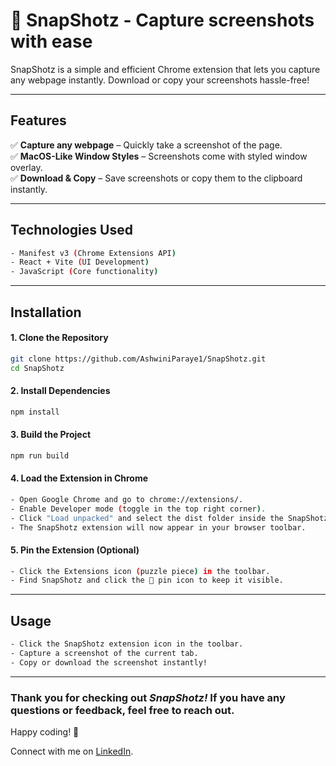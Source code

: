 # 📸 SnapShotz - Capture screenshots with ease

SnapShotz is a simple and efficient Chrome extension that lets you capture any webpage instantly. Download or copy your screenshots hassle-free!

---

## Features

✅ **Capture any webpage** – Quickly take a screenshot of the page.  
✅ **MacOS-Like Window Styles** – Screenshots come with styled window overlay.  
✅ **Download & Copy** – Save screenshots or copy them to the clipboard instantly.

---

## Technologies Used

```bash
- Manifest v3 (Chrome Extensions API)
- React + Vite (UI Development)
- JavaScript (Core functionality)
```

---

## Installation

#### 1. Clone the Repository

```bash
git clone https://github.com/AshwiniParaye1/SnapShotz.git
cd SnapShotz
```

#### 2. Install Dependencies

```bash
npm install
```

#### 3. Build the Project

```bash
npm run build
```

#### 4. Load the Extension in Chrome

```bash
- Open Google Chrome and go to chrome://extensions/.
- Enable Developer mode (toggle in the top right corner).
- Click "Load unpacked" and select the dist folder inside the SnapShotz project.
- The SnapShotz extension will now appear in your browser toolbar.
```

#### 5. Pin the Extension (Optional)

```bash
- Click the Extensions icon (puzzle piece) in the toolbar.
- Find SnapShotz and click the 📌 pin icon to keep it visible.
```

---

## Usage

```bash
- Click the SnapShotz extension icon in the toolbar.
- Capture a screenshot of the current tab.
- Copy or download the screenshot instantly!
```

---

### Thank you for checking out **_SnapShotz!_** If you have any questions or feedback, feel free to reach out.

Happy coding! 🚀

Connect with me on [LinkedIn](https://www.linkedin.com/in/ashwini-paraye/).
